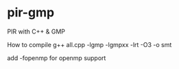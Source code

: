 pir-gmp
=======

PIR with C++ &amp; GMP

How to compile
g++ all.cpp -lgmp -lgmpxx -lrt -O3 -o smt

add -fopenmp for openmp support
